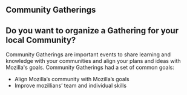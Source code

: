 ## Community Gatherings


## Do you want to organize a Gathering for your local Community?

Community Gatherings are important events to share learning and knowledge with your communities and align your plans and ideas with Mozilla's goals. Community Gatherings had a set of common goals:

- Align Mozilla’s community with Mozilla’s goals
- Improve mozillians’ team and individual skills
